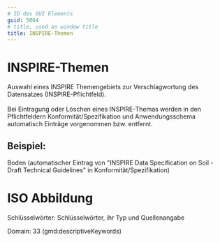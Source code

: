```yaml
---
# ID des GUI Elements
guid: 5064
# title, used as window title
title: INSPIRE-Themen
---
```


# INSPIRE-Themen

Auswahl eines INSPIRE Themengebiets zur Verschlagwortung des Datensatzes (INSPIRE-Pflichtfeld).<br/><br/>Bei Eintragung oder Löschen eines INSPIRE-Themas werden in den Pflichtfeldern Konformität/Spezifikation und Anwendungsschema automatisch Einträge vorgenommen bzw. entfernt. 

## Beispiel:

Boden (automatischer Eintrag von "INSPIRE Data Specification on Soil - Draft Technical Guidelines" in Konformität/Spezifikation)

# ISO Abbildung

Schlüsselwörter: Schlüsselwörter, ihr Typ und Quellenangabe

Domain: 33 (gmd:descriptiveKeywords)
